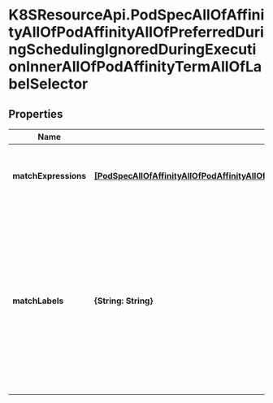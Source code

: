 # K8SResourceApi.PodSpecAllOfAffinityAllOfPodAffinityAllOfPreferredDuringSchedulingIgnoredDuringExecutionInnerAllOfPodAffinityTermAllOfLabelSelector

## Properties

Name | Type | Description | Notes
------------ | ------------- | ------------- | -------------
**matchExpressions** | [**[PodSpecAllOfAffinityAllOfPodAffinityAllOfPreferredDuringSchedulingIgnoredDuringExecutionInnerAllOfPodAffinityTermAllOfLabelSelectorAllOfMatchExpressionsInner]**](PodSpecAllOfAffinityAllOfPodAffinityAllOfPreferredDuringSchedulingIgnoredDuringExecutionInnerAllOfPodAffinityTermAllOfLabelSelectorAllOfMatchExpressionsInner.md) | matchExpressions is a list of label selector requirements. The requirements are ANDed. | [optional] 
**matchLabels** | **{String: String}** | matchLabels is a map of {key,value} pairs. A single {key,value} in the matchLabels map is equivalent to an element of matchExpressions, whose key field is \&quot;key\&quot;, the operator is \&quot;In\&quot;, and the values array contains only \&quot;value\&quot;. The requirements are ANDed. | [optional] 


